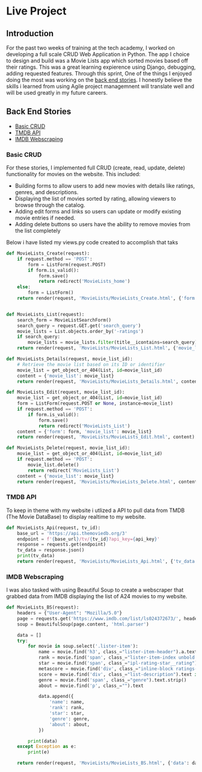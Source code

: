 # Live Project


## Introduction

For the past two weeks of training at the tech academy, I worked on developing a full scale CRUD Web Application in Python. The app I choice to design and build was a Movie Lists app which sorted movies based off their ratings. This was a great learning expierence using Django, debugging, adding requested features. Through this sprint, One of the things I enjoyed doing the most was working on the [back end stories](#back-end-stories). I honestly believe the skills i learned from using Agile project managemnent will translate well and will be used greatly in my future careers. 


## Back End Stories
* [Basic CRUD](#basic-crud)
* [TMDB API](#tmdb-api)
* [IMDB Webscraping](#imdb-webscraping)


### Basic CRUD

For these stories, I implemented full CRUD (create, read, update, delete) functionality for movies on the website. This included:

* Building forms to allow users to add new movies with details like ratings, genres, and descriptions.
* Displaying the list of movies sorted by rating, allowing viewers to browse through the catalog.
* Adding edit forms and links so users can update or modify existing movie entries if needed.
* Adding delete buttons so users have the ability to remove movies from the list completely

Below i have listed my views.py code created to accomplish that taks

```Python
def MovieLists_Create(request):
    if request.method == 'POST':
        form = ListForm(request.POST)
        if form.is_valid():
            form.save()
            return redirect('MovieLists_home')
    else:
        form = ListForm()
    return render(request, 'MovieLists/MovieLists_Create.html', {'form': form})


def MovieLists_List(request):
    search_form = MovieListSearchForm()
    search_query = request.GET.get('search_query')
    movie_lists = List.objects.order_by('-ratings')
    if search_query:
        movie_lists = movie_lists.filter(title__icontains=search_query)
    return render(request, 'MovieLists/MovieLists_List.html', {'movie_lists': movie_lists, 'search_form': search_form})

def MovieLists_Details(request, movie_list_id):
    # Retrieve the movie list based on its ID or identifier
    movie_list = get_object_or_404(List, id=movie_list_id)
    content = {'movie_list': movie_list}
    return render(request, 'MovieLists/MovieLists_Details.html', content)

def MovieLists_Edit(request, movie_list_id):
    movie_list = get_object_or_404(List, id=movie_list_id)
    form = ListForm(request.POST or None, instance=movie_list)
    if request.method == 'POST':
        if form.is_valid():
            form.save()
            return redirect('MovieLists_List')
    content = {'form': form, 'movie_list': movie_list}
    return render(request, 'MovieLists/MovieLists_Edit.html', content)

def MovieLists_Delete(request, movie_list_id):
    movie_list = get_object_or_404(List, id=movie_list_id)
    if request.method == 'POST':
        movie_list.delete()
        return redirect('MovieLists_List')
    content = {'movie_list': movie_list}
    return render(request, 'MovieLists/MovieLists_Delete.html', content)
```

### TMDB API

To keep in theme with my website i utlized a API to pull data from TMDB (The Movie DataBase) to display realtime to my website.

```Python
def MovieLists_Api(request, tv_id):
    base_url = 'https://api.themoviedb.org/3'
    endpoint = f'{base_url}/tv/{tv_id}?api_key={api_key}'
    response = requests.get(endpoint)
    tv_data = response.json()
    print(tv_data)
    return render(request, 'MovieLists/MovieLists_Api.html', {'tv_data': tv_data})
```
### IMDB Webscraping
I was also tasked with using Beautiful Soup to create a webscraper that grabbed data from IMDB displaying the list of A24 movies to my website.
```Python
def MovieLists_BS(request):
    headers = {"User-Agent": "Mozilla/5.0"}
    page = requests.get('https://www.imdb.com/list/ls024372673/', headers=headers)
    soup = BeautifulSoup(page.content, 'html.parser')

    data = []
    try:
        for movie in soup.select('.lister-item'):
            name = movie.find('h3', class_="lister-item-header").a.text
            rank = movie.find('span', class_="lister-item-index unbold text-primary").text
            star = movie.find('span', class_="ipl-rating-star__rating").text
            metascore = movie.find('div', class_="inline-block ratings-metascore").span.text
            score = movie.find('div', class_="list-description").text if movie.find('div', class_="list-description") else None
            genre = movie.find('span', class_="genre").text.strip()
            about = movie.find('p', class_="").text

            data.append({
                'name': name,
                'rank': rank,
                'star': star,
                'genre': genre,
                'about': about,
            })

        print(data)
    except Exception as e:
        print(e)

    return render(request, 'MovieLists/MovieLists_BS.html', {'data': data})
```
